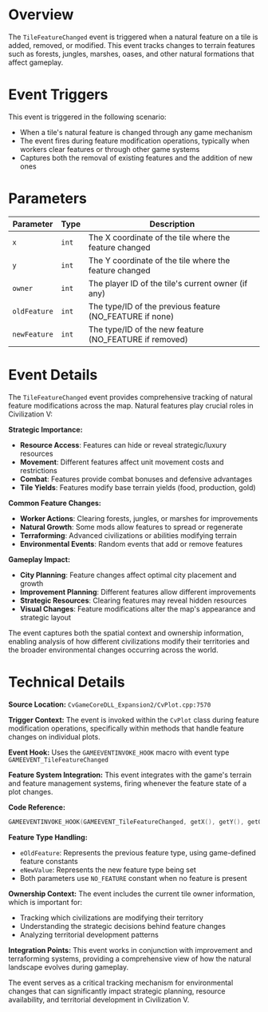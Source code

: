 # Overview

The `TileFeatureChanged` event is triggered when a natural feature on a tile is added, removed, or modified. This event tracks changes to terrain features such as forests, jungles, marshes, oases, and other natural formations that affect gameplay.

# Event Triggers

This event is triggered in the following scenario:
- When a tile's natural feature is changed through any game mechanism
- The event fires during feature modification operations, typically when workers clear features or through other game systems
- Captures both the removal of existing features and the addition of new ones

# Parameters

| Parameter | Type | Description |
|-----------|------|-------------|
| `x` | `int` | The X coordinate of the tile where the feature changed |
| `y` | `int` | The Y coordinate of the tile where the feature changed |
| `owner` | `int` | The player ID of the tile's current owner (if any) |
| `oldFeature` | `int` | The type/ID of the previous feature (NO_FEATURE if none) |
| `newFeature` | `int` | The type/ID of the new feature (NO_FEATURE if removed) |

# Event Details

The `TileFeatureChanged` event provides comprehensive tracking of natural feature modifications across the map. Natural features play crucial roles in Civilization V:

**Strategic Importance:**
- **Resource Access**: Features can hide or reveal strategic/luxury resources
- **Movement**: Different features affect unit movement costs and restrictions
- **Combat**: Features provide combat bonuses and defensive advantages
- **Tile Yields**: Features modify base terrain yields (food, production, gold)

**Common Feature Changes:**
- **Worker Actions**: Clearing forests, jungles, or marshes for improvements
- **Natural Growth**: Some mods allow features to spread or regenerate
- **Terraforming**: Advanced civilizations or abilities modifying terrain
- **Environmental Events**: Random events that add or remove features

**Gameplay Impact:**
- **City Planning**: Feature changes affect optimal city placement and growth
- **Improvement Planning**: Different features allow different improvements
- **Strategic Resources**: Clearing features may reveal hidden resources
- **Visual Changes**: Feature modifications alter the map's appearance and strategic layout

The event captures both the spatial context and ownership information, enabling analysis of how different civilizations modify their territories and the broader environmental changes occurring across the world.

# Technical Details

**Source Location:** `CvGameCoreDLL_Expansion2/CvPlot.cpp:7570`

**Trigger Context:** The event is invoked within the `CvPlot` class during feature modification operations, specifically within methods that handle feature changes on individual plots.

**Event Hook:** Uses the `GAMEEVENTINVOKE_HOOK` macro with event type `GAMEEVENT_TileFeatureChanged`

**Feature System Integration:** This event integrates with the game's terrain and feature management systems, firing whenever the feature state of a plot changes.

**Code Reference:**
```cpp
GAMEEVENTINVOKE_HOOK(GAMEEVENT_TileFeatureChanged, getX(), getY(), getOwner(), eOldFeature, eNewValue);
```

**Feature Type Handling:**
- `eOldFeature`: Represents the previous feature type, using game-defined feature constants
- `eNewValue`: Represents the new feature type being set
- Both parameters use `NO_FEATURE` constant when no feature is present

**Ownership Context:** The event includes the current tile owner information, which is important for:
- Tracking which civilizations are modifying their territory
- Understanding the strategic decisions behind feature changes
- Analyzing territorial development patterns

**Integration Points:** This event works in conjunction with improvement and terraforming systems, providing a comprehensive view of how the natural landscape evolves during gameplay.

The event serves as a critical tracking mechanism for environmental changes that can significantly impact strategic planning, resource availability, and territorial development in Civilization V.